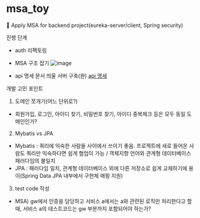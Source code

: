 # msa_toy
 :eyes: Apply MSA for backend project(eureka-server/client, Spring security)
 
 진행 단계
 - auth 리팩토링
 - MSA 구조 잡기
 ![image](https://user-images.githubusercontent.com/90509229/146050903-03fe84de-69ae-40a1-869e-ca747ce24b93.png)

 - api 명세 문서 띄울 서버 구축(완) [api 명세](https://celebrity-apidoc.herokuapp.com/)
 
 개발 고민 포인트  
 1. 도메인 쪼개기(어느 단위로?)  
 - 회원가입, 로그인, 아이디 찾기, 비밀번호 찾기, 아이디 중복체크 등은 모두 동일 도메인인가?
 2. Mybatis vs JPA  
 - Mybatis : 쿼리에 익숙한 사람들 사이에서 쓰이기 좋음. 프로젝트에 새로 들어온 사람도 쿼리만 익숙하다면 쉽게 협업이 가능 / 객체지향 언어와 관계형 데이터베이스 패러다임의 불일치
 - JPA : 패러다임 일치, 관계형 데이터베이스 외에 다른 저장소로 쉽게 교체하기에 용이(Spring Data JPA 내부에서 구현체 매핑 지원)
 3. test code 작성  
 - MSA) gw에서 인증을 담당하고 서비스 a에서는 a와 관련된 로직만 처리한다고 할 때, 서비스 a의 테스트코드는 gw 부분까지 포함되어야 하는가?
